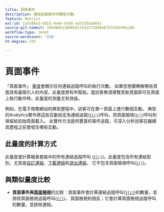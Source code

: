 ```yaml
---
title: 頁面事件
description: 連結追蹤動作的觸發次數。
feature: Metrics
exl-id: 1afe86e3-65b3-4e4e-b436-ed7cb5da9641
source-git-commit: 205d86b13046bd17e321734904bf57435ef6e106
workflow-type: tm+mt
source-wordcount: '210'
ht-degree: 33%

---
```


# 頁面事件

「頁面事件」 [量度](overview.md)會顯示任何連結追蹤呼叫的執行次數。 如果您想要瞭解哪些頁面具有最吸引人的內容，此量度將有所幫助。當訪客無須導覽至新頁面即可在頁面上執行動作時，此量度的測量尤有效益。

例如，在電子商務網站的典型歷程中，訪客可在單一頁面上進行數個互動。 典型的Analytics實作將這些互動設定為連結追蹤([`tl()`](/help/implement/vars/functions/tl-method.md))呼叫，而頁面檢視([`t()`](/help/implement/vars/functions/t-method.md))呼叫則保留給初始頁面載入。 此實作方法提供豐富的事件追蹤，可深入分析訪客在繼續其歷程之前會發生哪些互動。

## 此量度的計算方式

此量度會計算報表套裝中的所有連結追蹤呼叫 ([`tl()`](/help/implement/vars/functions/tl-method.md))。此量度包含所有連結型別，尤其是[自訂連結](../dimensions/custom-link.md)、[下載連結](../dimensions/download-link.md)和[退出連結](../dimensions/exit-link.md)。 它不包含頁面檢視呼叫([`t()`](/help/implement/vars/functions/t-method.md))。

## 與類似量度比較

* **頁面事件與[頁面檢視](page-views.md)**&#x200B;的比較：頁面事件會計算連結追蹤呼叫([`tl()`](/help/implement/vars/functions/tl-method.md))的數量，並排除頁面檢視追蹤呼叫([`t()`](/help/implement/vars/functions/t-method.md))。 頁面檢視則相反；它會計算頁面檢視追蹤呼叫的數量，並排除連結。
